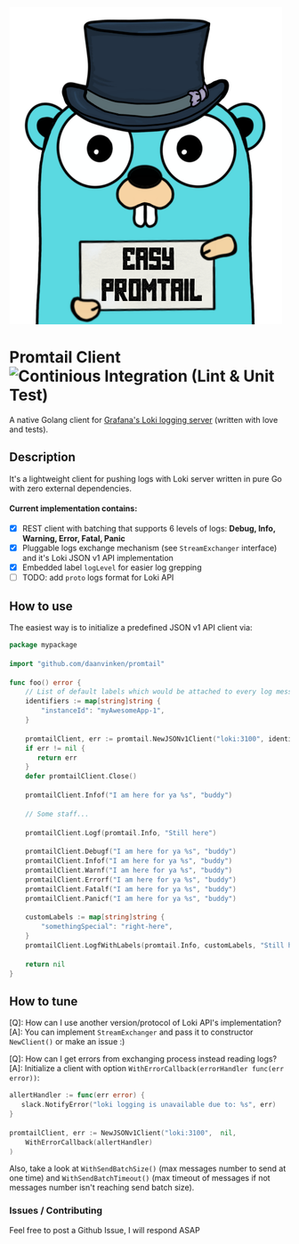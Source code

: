 ![!Easy promail client](./logo.png)

# Promtail Client ![Continious Integration (Lint & Unit Test)](https://github.com/ic2hrmk/promtail/workflows/Continious%20Integration%20(Lint%20&%20Unit%20Test)/badge.svg)

A native Golang client for [Grafana's Loki logging server](https://grafana.com/oss/loki/) (written with love and tests).

## Description

It's a lightweight client for pushing logs with Loki server written in pure Go 
with zero external dependencies.

#### Current implementation contains:

 - [X] REST client with batching that supports 6 levels of logs: **Debug, Info, Warning, Error, Fatal, Panic**
 - [X] Pluggable logs exchange mechanism (see `StreamExchanger` interface) and it's
  Loki JSON v1 API implementation
 - [X] Embedded label `logLevel` for easier log grepping
 - [ ] TODO: add `proto` logs format for Loki API
 
 ## How to use
 
The easiest way is to initialize a predefined JSON v1 API client via:
~~~go
package mypackage

import "github.com/daanvinken/promtail"

func foo() error {
    // List of default labels which would be attached to every log message
    identifiers := map[string]string {
        "instanceId": "myAwesomeApp-1",
    }

    promtailClient, err := promtail.NewJSONv1Client("loki:3100", identifiers)
    if err != nil {
       return err
    }
    defer promtailClient.Close()

    promtailClient.Infof("I am here for ya %s", "buddy")

    // Some staff...

    promtailClient.Logf(promtail.Info, "Still here")

    promtailClient.Debugf("I am here for ya %s", "buddy")    
    promtailClient.Infof("I am here for ya %s", "buddy")    
    promtailClient.Warnf("I am here for ya %s", "buddy")    
    promtailClient.Errorf("I am here for ya %s", "buddy")    
    promtailClient.Fatalf("I am here for ya %s", "buddy")    
    promtailClient.Panicf("I am here for ya %s", "buddy")    
    
    customLabels := map[string]string {
        "somethingSpecial": "right-here",
    }
    promtailClient.LogfWithLabels(promtail.Info, customLabels, "Still here")

    return nil
}
~~~
 
## How to tune

[Q]: How can I use another version/protocol of Loki API's implementation?
[A]: You can implement `StreamExchanger` and pass it to constructor `NewClient()` or make an issue :)

[Q]: How can I get errors from exchanging process instead reading logs?
[A]: Initialize a client with option `WithErrorCallback(errorHandler func(err error))`:
~~~go
allertHandler := func(err error) {
   slack.NotifyError("loki logging is unavailable due to: %s", err)
}

promtailClient, err := NewJSONv1Client("loki:3100",  nil, 
    WithErrorCallback(allertHandler)
)
~~~
Also, take a look at `WithSendBatchSize()` (max messages number to send at one 
time) and `WithSendBatchTimeout()` (max timeout of messages if not messages number 
isn't reaching send batch size).

### Issues / Contributing
Feel free to post a Github Issue, I will respond ASAP
 
